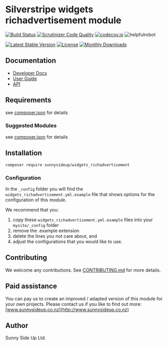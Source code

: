 # Silverstripe widgets richadvertisement module
[![Build Status](https://travis-ci.org/sunnysideup/silverstripe-widgets_richadvertisement.svg?branch=master)](https://travis-ci.org/sunnysideup/silverstripe-widgets_richadvertisement)
[![Scrutinizer Code Quality](https://scrutinizer-ci.com/g/sunnysideup/silverstripe-widgets_richadvertisement/badges/quality-score.png?b=master)](https://scrutinizer-ci.com/g/sunnysideup/silverstripe-widgets_richadvertisement/?branch=master)
[![codecov.io](https://codecov.io/github/sunnysideup/silverstripe-widgets_richadvertisement/coverage.svg?branch=master)](https://codecov.io/github/sunnysideup/silverstripe-widgets_richadvertisement?branch=master)
![helpfulrobot](https://helpfulrobot.io/sunnysideup/widgets_richadvertisement/badge)

[![Latest Stable Version](https://poser.pugx.org/sunnysideup/widgets_richadvertisement/version)](https://packagist.org/packages/sunnysideup/widgets_richadvertisement)
[![License](https://poser.pugx.org/sunnysideup/widgets_richadvertisement/license)](https://packagist.org/packages/sunnysideup/widgets_richadvertisement)
[![Monthly Downloads](https://poser.pugx.org/sunnysideup/widgets_richadvertisement/d/monthly)](https://packagist.org/packages/sunnysideup/widgets_richadvertisement)


## Documentation



 * [Developer Docs](docs/en/INDEX.md)
 * [User Guide](docs/en/userguide.md)
 * [API](http://ssmods.com/apis/widgets_richadvertisement/docs/en/api/)

## Requirements



see [composer.json](composer.json) for details

### Suggested Modules



see [composer.json](composer.json) for details


## Installation


```
composer require sunnysideup/widgets_richadvertisement
```

### Configuration



In the `_config` folder you will find the `widgets_richadvertisement.yml.example`
file that shows options for the configuration of this module.

We recommend that you:

  1. copy these `widgets_richadvertisement.yml.example` files into your
`mysite/_config` folder
  2. remove the .example extension
  3. delete the lines you not care about, and
  4. adjust the configurations that you would like to use.


## Contributing



We welcome any contributions. See [CONTRIBUTING.md](CONTRIBUTING.md) for more details.

## Paid assistance



You can pay us to create an improved / adapted version of this module for your own projects.  Please contact us if you like to find out more: [www.sunnysideup.co.nz](http://www.sunnysideup.co.nz)

## Author



Sunny Side Up Ltd.
